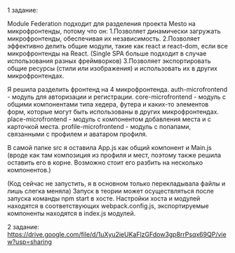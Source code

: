 1 задание:

Module Federation подходит для разделения проекта Mesto на микрофронтенды, потому что он:
1.Позволяет динамически загружать микрофронтенды, обеспечивая их независимость.
2.Позволяет эффективно делить общие модули, такие как react и react-dom, если все микрофронтенды на React. (Single SPA больше подходит в случае использования разных фреймворков)
3.Позволяет экспортировать общие ресурсы (стили или изображения) и использовать их в других микрофронтендах.

Я решила разделить фронтенд на 4 микрофронтенда. 
auth-microfrontend - модуль для авторизации и регистрации. 
core-microfrontend - модуль с общими компонентами типа хедера, футера и каких-то
элементов форм, которые могут быть использованы в других микрофронтендах.
place-microfrontend - модуль с компонентом добавления места и с карточкой места.
profile-microfrontend - модуль с попапами, связанными с профилем и аватаром профиля.

В самой папке src я оставила App.js как общий компонент и Main.js 
(вроде как там композиция из профиля и мест, поэтому также решила оставить его в корне. 
Возможно стоит его разбить на несколько компонентов.)

(Код сейчас не запустить, я в основном только перекладывала файлы и лишь слегка меняла)
Запуск в теории может осуществляться после запуска команды  npm start в хосте.
Настройки хоста и модулей находятся в соответствующих webpack.config.js, экспортируемые компоненты находятся в index.js модулей.


2 задание:
https://drive.google.com/file/d/1uXyu2ieUKaFlzGFdow3gp8rrPsqx69QP/view?usp=sharing
